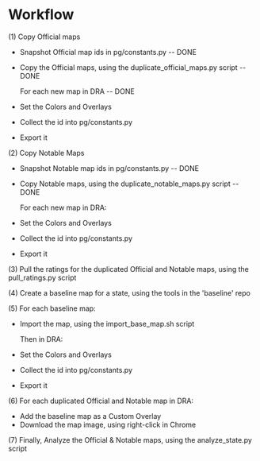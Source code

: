 # Workflow

(1) Copy Official maps
* Snapshot Official map ids in pg/constants.py -- DONE
* Copy the Official maps, using the duplicate_official_maps.py script -- DONE

  For each new map in DRA -- DONE

* Set the Colors and Overlays
* Collect the id into pg/constants.py
* Export it

(2) Copy Notable Maps
* Snapshot Notable map ids in pg/constants.py -- DONE
* Copy Notable maps, using the duplicate_notable_maps.py script -- DONE

  For each new map in DRA:

* Set the Colors and Overlays
* Collect the id into pg/constants.py
* Export it

(3) Pull the ratings for the duplicated Official and Notable maps, using the pull_ratings.py script


(4) Create a baseline map for a state, using the tools in the 'baseline' repo

(5) For each baseline map:
* Import the map, using the import_base_map.sh script

  Then in DRA:

* Set the Colors and Overlays
* Collect the id into pg/constants.py
* Export it

(6) For each duplicated Official and Notable map in DRA:
* Add the baseline map as a Custom Overlay
* Download the map image, using right-click in Chrome

(7) Finally, Analyze the Official & Notable maps, using the analyze_state.py script